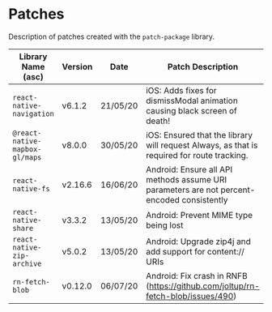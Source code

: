 # Patches

Description of patches created with the `patch-package` library.

| Library Name (asc)             | Version | Date     | Patch Description                                                                          |
| ------------------------------ | ------- | -------- | ------------------------------------------------------------------------------------------ |
| `react-native-navigation`      | v6.1.2  | 21/05/20 | iOS: Adds fixes for dismissModal animation causing black screen of death!                  |
| `@react-native-mapbox-gl/maps` | v8.0.0  | 30/05/20 | iOS: Ensured that the library will request Always, as that is required for route tracking. |
| `react-native-fs`              | v2.16.6  | 16/06/20 | Android: Ensure all API methods assume URI parameters are not percent-encoded consistently |                           
| `react-native-share`           | v3.3.2  | 13/05/20 | Android: Prevent MIME type being lost                                                      |
| `react-native-zip-archive`     | v5.0.2  | 13/05/20 | Android: Upgrade zip4j and add support for content:// URIs                                 |
| `rn-fetch-blob`                | v0.12.0 | 06/07/20 | Android: Fix crash in RNFB (https://github.com/joltup/rn-fetch-blob/issues/490)            |
